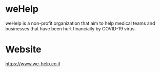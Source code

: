 # weHelp

weHelp is a non-profit organization that aim to help medical teams and businesses that have been hurt financially by COVID-19 virus.

# Website
https://www.we-help.co.il
